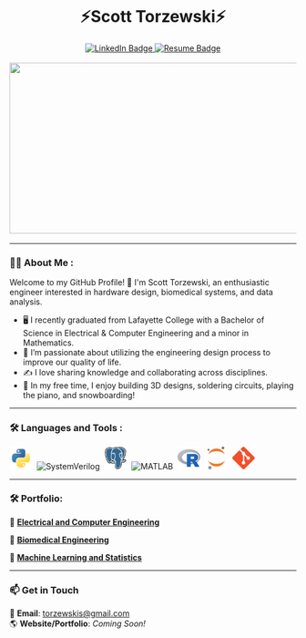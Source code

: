 <div align="center">
  <h1> ⚡Scott Torzewski⚡</h1>
</div>

<div id="badges" align="center">
  <a href="https://linkedin.com/in/scott-torzewski/" target="_blank">
    <img src="https://img.shields.io/badge/LinkedIn-blue?style=for-the-badge&logo=linkedin&logoColor=white" alt="LinkedIn Badge"/>
  </a>
  <a href="https://github.com/ScottTorzewski/ScottTorzewski/raw/main/Electrical & Computer Engineering Resume.docx (5).pdf" download>
    <img src="https://img.shields.io/badge/Resume-gold?style=for-the-badge&logo=adobeacrobatreader&logoColor=white" alt="Resume Badge"/>
  </a>
</div>

<br>

<div align="center">
  <img src="https://media.giphy.com/media/l378c04F2fjeZ7vH2/giphy.gif" width="600" height="300"/>
</div>

---

### :man_technologist: About Me :

Welcome to my GitHub Profile! 👋
I'm Scott Torzewski, an enthusiastic engineer interested in hardware design, biomedical systems, and data analysis.

- 🖥️ I recently graduated from Lafayette College with a Bachelor of Science in Electrical & Computer Engineering and a minor in Mathematics.
- 🧬 I’m passionate about utilizing the engineering design process to improve our quality of life.
- ✍️ I love sharing knowledge and collaborating across disciplines.
- 🎹  In my free time, I enjoy building 3D designs, soldering circuits, playing the piano, and snowboarding!

<!---
ScottTorzewski/ScottTorzewski is a ✨ special ✨ repository because its `README.md` (this file) appears on your GitHub profile.
You can click the Preview link to take a look at your changes.
--->

---

### :hammer_and_wrench: Languages and Tools :

<div>
  <img src="https://github.com/devicons/devicon/blob/master/icons/python/python-original.svg" title="Python" alt="Python" width="40" height="40"/>&nbsp;
  <img src="https://raw.githubusercontent.com/file-icons/icons/master/svg/VHDL.svg" title="SystemVerilog" alt="SystemVerilog" width="40" height="40"/>&nbsp;
  <img src="https://github.com/devicons/devicon/blob/master/icons/postgresql/postgresql-original.svg" title="SQL" alt="SQL" width="40" height="40"/>&nbsp;
  <img src="https://upload.wikimedia.org/wikipedia/commons/2/21/Matlab_Logo.png" title="MATLAB" alt="MATLAB" width="40" height="40"/>&nbsp;
  <img src="https://github.com/devicons/devicon/blob/master/icons/r/r-original.svg" title="R" alt="R" width="40" height="40"/>&nbsp;
  <img src="https://github.com/devicons/devicon/blob/master/icons/jupyter/jupyter-original.svg" title="Jupyter Notebook" alt="Jupyter Notebook" width="40" height="40"/>&nbsp;
  <img src="https://github.com/devicons/devicon/blob/master/icons/git/git-original.svg" title="Git" alt="Git" width="40" height="40"/>&nbsp;
</div>

---

### 🛠️ Portfolio:

🔹 **[Electrical and Computer Engineering](https://github.com/ScottTorzewski/Electrical-and-Computer-Engineering)**  

🔹 **[Biomedical Engineering](https://github.com/ScottTorzewski/Biomedical-Engineering)**  

🔹 **[Machine Learning and Statistics](https://github.com/ScottTorzewski/Machine-Learning-and-Statistics)**  

---

  ### 📫 Get in Touch  
📩 **Email**: torzewskis@gmail.com  
🌎 **Website/Portfolio**: *Coming Soon!*  

